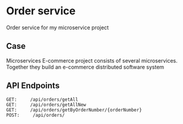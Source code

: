 # Order service
Order service for my microservice project

## Case
Microservices E-commerce project consists of several microservices. Together they build an e-commerce distributed software system

## API Endpoints
```
GET:     /api/orders/getAll
GET:     /api/orders/getAllNew
GET:     /api/orders/getByOrderNumber/{orderNumber}
POST:     /api/orders/
```

